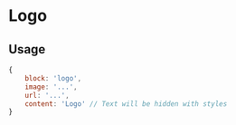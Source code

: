 # Logo

## Usage
```js
{
    block: 'logo',
    image: '...',
    url: '...',
    content: 'Logo' // Text will be hidden with styles
}
```
